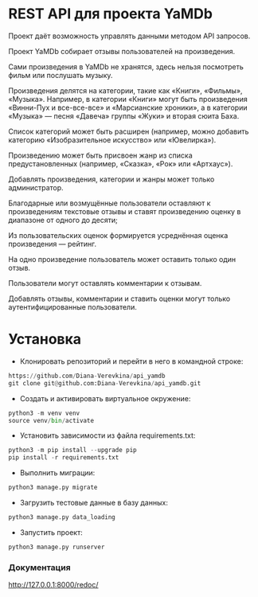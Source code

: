 # REST API для проекта YaMDb

Проект даёт возможность управлять данными методом API запросов.

Проект YaMDb собирает отзывы пользователей на произведения. 

Сами произведения в YaMDb не хранятся, здесь нельзя посмотреть фильм или послушать музыку.

Произведения делятся на категории, такие как «Книги», «Фильмы», «Музыка». 
Например, в категории «Книги» могут быть произведения «Винни-Пух и все-все-все» 
и «Марсианские хроники», а в категории «Музыка» — песня «Давеча» группы «Жуки» 
и вторая сюита Баха. 

Список категорий может быть расширен 
(например, можно добавить категорию «Изобразительное искусство» или «Ювелирка»). 

Произведению может быть присвоен жанр из списка предустановленных 
(например, «Сказка», «Рок» или «Артхаус»). 

Добавлять произведения, категории и жанры может только администратор.

Благодарные или возмущённые пользователи оставляют к произведениям текстовые 
отзывы и ставят произведению оценку в диапазоне от одного до десяти; 

Из пользовательских оценок формируется усреднённая оценка произведения — рейтинг. 

На одно произведение пользователь может оставить только один отзыв.

Пользователи могут оставлять комментарии к отзывам.

Добавлять отзывы, комментарии и ставить оценки могут только аутентифицированные пользователи.

# Установка

- Клонировать репозиторий и перейти в него в командной строке:
```python
https://github.com/Diana-Verevkina/api_yamdb
git clone git@github.com:Diana-Verevkina/api_yamdb.git
```
- Cоздать и активировать виртуальное окружение:
```python
python3 -m venv venv 
source venv/bin/activate 
```
- Установить зависимости из файла requirements.txt:
```python
python3 -m pip install --upgrade pip 
pip install -r requirements.txt 
```
- Выполнить миграции:
```python
python3 manage.py migrate 
```
- Загрузить тестовые данные в базу данных: 
```python
python3 manage.py data_loading
```
- Запустить проект:
```python
python3 manage.py runserver
```

### Документация 
http://127.0.0.1:8000/redoc/